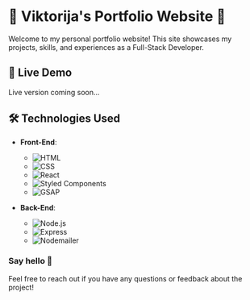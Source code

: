# 🌟 Viktorija's Portfolio Website 🌟

Welcome to my personal portfolio website! This site showcases my projects, skills, and experiences as a Full-Stack Developer.

## 🚀 Live Demo

Live version coming soon...


## 🛠️ Technologies Used

- **Front-End**:
  - ![HTML](https://img.shields.io/badge/HTML-E34F26?style=flat-square&logo=html5&logoColor=white) 
  - ![CSS](https://img.shields.io/badge/CSS-1572B6?style=flat-square&logo=css3&logoColor=white) 
  - ![React](https://img.shields.io/badge/React-61DAFB?style=flat-square&logo=react&logoColor=black) 
  - ![Styled Components](https://img.shields.io/badge/Styled_Components-DB7093?style=flat-square&logo=styled-components&logoColor=white)
  - ![GSAP](https://img.shields.io/badge/GSAP-88CE02?style=flat-square&logo=greensock&logoColor=white)


- **Back-End**: 
  - ![Node.js](https://img.shields.io/badge/Node.js-3C873A?style=flat-square&logo=node.js&logoColor=white) 
  -  ![Express](https://img.shields.io/badge/Express.js-404D59?style=flat-square)  
  - ![Nodemailer](https://img.shields.io/badge/Nodemailer-000000?style=flat-square&logo=nodemailer&logoColor=white)

### Say hello 📌

Feel free to reach out if you have any questions or feedback about the project!
